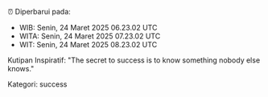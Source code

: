 ⏰ Diperbarui pada:
- WIB: Senin, 24 Maret 2025 06.23.02 UTC
- WITA: Senin, 24 Maret 2025 07.23.02 UTC
- WIT: Senin, 24 Maret 2025 08.23.02 UTC

Kutipan Inspiratif:
"The secret to success is to know something nobody else knows."


Kategori: success

